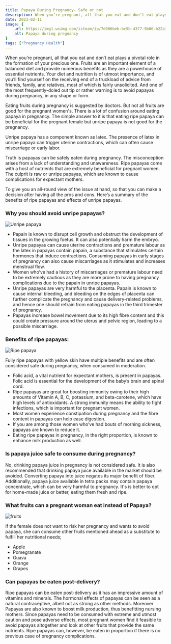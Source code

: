 ```yaml
---
title: Papaya During Pregnancy- Safe or not
description: When you’re pregnant, all that you eat and don’t eat plays a pivotal role in the formation of your precious one. Fruits are an important element of a balanced diet and provide numerous benefits as they are a powerhouse of essential nutrients...
date: 2023-02-11
image: {
    url: https://img1.wsimg.com/isteam/ip/7d906beb-bc9b-4377-9b06-b22a3566899c/images.jpeg-86.jpg/:/rs=w:1280 ,
    alt: Papaya during pregnancy
}
tags: ["Pregnancy Health"]
---
```

When you’re pregnant, all that you eat and don’t eat plays a pivotal role in the formation of your precious one. Fruits are an important element of a balanced diet and provide numerous benefits as they are a powerhouse of essential nutrients. Your diet and nutrition is of utmost importance, and you’ll find yourself on the receiving end of a truckload of advice from friends, family, and relatives, most of which is fairly unsolicited. And one of the most frequently-doled out tip or rather warning is to avoid papayas during pregnancy, in any shape or form.

Eating fruits during pregnancy is suggested by doctors. But not all fruits are good for the pregnant women's. There is a lot of confusion around eating papaya in pregnancy. The simple answer to it is that eating ripe papaya can be beneficial for the pregnant female but unripe papaya is not good for the pregnancy. 

Unripe papaya has a component known as latex. The presence of latex in unripe papaya can trigger uterine contractions, which can often cause miscarriage or early labor. 

Truth is papayas can be safely eaten during pregnancy. The misconception arises from a lack of understanding and unawareness. Ripe papayas come with a host of nutrients that are extremely beneficial for pregnant women. The culprit is raw or unripe papayas, which are known to cause complications for expectant mothers.

To give you an all-round view of the issue at hand, so that you can make a decision after having all the pros and cons. Here’s a summary of the benefits of ripe papayas and effects of unripe papayas.

### Why you should avoid unripe papayas? 

![Unripe papaya](https://img1.wsimg.com/isteam/ip/7d906beb-bc9b-4377-9b06-b22a3566899c/images.jpeg-87.jpg/:/rs=w:1280) 

- Papain is known to disrupt cell growth and obstruct the development of tissues in the growing foetus. It can also potentially harm the embryo.
- Unripe papayas can cause uterine contractions and premature labour as the latex in papayas contain papain, a substance that stimulates certain hormones that induce contractions. Consuming papayas in early stages of pregnancy can also cause miscarriages as it stimulates and increases menstrual flow.
- Women who’ve had a history of miscarriages or premature labour need to be extremely cautious as they are more prone to having pregnancy complications due to the papain in unripe papayas.
- Unripe papayas are very harmful to the placenta. Papain is known to cause internal bleeding, and bleeding on the edges of placenta can further complicate the pregnancy and cause delivery-related problems, and hence one should refrain from eating papayas in the third trimester of pregnancy.
- Papayas increase bowel movement due to its high fibre content and this could create pressure around the uterus and pelvic region, leading to a possible miscarriage.

### Benefits of ripe papayas:

![Ripe papaya](https://img1.wsimg.com/isteam/ip/7d906beb-bc9b-4377-9b06-b22a3566899c/images.jpeg-88.jpg/:/cr=t:0%25,l:0%25,w:100%25,h:100%25/rs=w:1280)

Fully ripe papayas with yellow skin have multiple benefits and are often considered safe during pregnancy, when consumed in moderation.

- Folic acid, a vital nutrient for expectant mothers, is present in papayas. Folic acid is essential for the development of the baby’s brain and spinal cord.
- Ripe papayas are great for boosting immunity owing to their high amounts of Vitamin A, B, C, potassium, and beta-carotene, which have high levels of antioxidants. A strong immunity means the ability to fight infections, which is important for pregnant women.
- Most women experience constipation during pregnancy and the fibre content in papayas can help ease digestion.
- If you are among those women who’ve had bouts of morning sickness, papayas are known to reduce it.
- Eating ripe papayas in pregnancy, in the right proportion, is known to enhance milk production as well.

### Is papaya juice safe to consume during pregnancy?

No, drinking papaya juice in pregnancy is not considered safe. It is also recommended that drinking papaya juice available in the market should be avoided. Converting papaya into juice negates its major benefit of fiber. Additionally, papaya juice available in tetra packs may contain papaya concentrate, which can be very harmful to pregnancy. 
It's is better to opt for home-made juice or better, eating them fresh and ripe.

### What fruits can a pregnant woman eat instead of Papaya? 

![fruits](https://img1.wsimg.com/isteam/ip/7d906beb-bc9b-4377-9b06-b22a3566899c/download.jpeg-24.jpg/:/cr=t:0%25,l:0%25,w:100%25,h:100%25/rs=w:1280)

If the female does not want to risk her pregnancy and wants to avoid papaya, she can consume other fruits mentioned ahead as a substitute to fulfill her nutritional needs;

- Apple
- Pomegranate
- Guava
- Orange
- Grapes

### Can papayas be eaten post-delivery?

Ripe papayas can be eaten post-delivery as it has an impressive amount of vitamins and minerals. The hormonal effects of papayas can be seen as a natural contraceptive, albeit not as strong as other methods.
Moreover Papayas are also known to boost milk production, thus benefitting nursing mothers. 
Since papayas need to be consumed with extreme and utmost caution and pose adverse effects, most pregnant women find it feasible to avoid papayas altogether and look at other fruits that provide the same nutrients. Ripe papayas can, however, be eaten in proportion if there is no previous case of pregnancy complications.